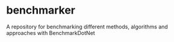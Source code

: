 # benchmarker
A repository for benchmarking different methods, algorithms and approaches with BenchmarkDotNet
